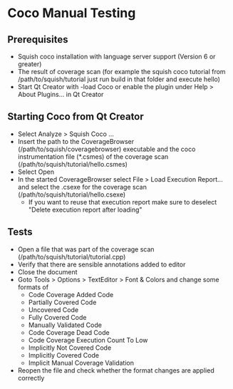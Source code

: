 # Coco Manual Testing

## Prerequisites

* Squish coco installation with language server support (Version 6 or greater)
* The result of coverage scan
(for example the squish coco tutorial from /path/to/squish/tutorial just run build in that folder and execute hello)
* Start Qt Creator with -load Coco or enable the plugin under Help > About Plugins... in Qt Creator

## Starting Coco from Qt Creator

* Select Analyze > Squish Coco ...
* Insert the path to the CoverageBrowser (/path/to/squish/coveragebrowser)
executable and the coco instrumentation file (*.csmes) of the coverage scan (/path/to/squish/tutorial/hello.csmes)
* Select Open
* In the started CoverageBrowser select File > Load Execution Report... and select
the .csexe for the coverage scan (/path/to/squish/tutorial/hello.csexe)
    * If you want to reuse that execution report make sure to deselect "Delete execution report after loading"

## Tests

* Open a file that was part of the coverage scan (/path/to/squish/tutorial/tutorial.cpp)
* Verify that there are sensible annotations added to editor
* Close the document
* Goto Tools > Options > TextEditor > Font & Colors and change some formats of
    * Code Coverage Added Code
    * Partially Covered Code
    * Uncovered Code
    * Fully Covered Code
    * Manually Validated Code
    * Code Coverage Dead Code
    * Code Coverage Execution Count To Low
    * Implicitly Not Covered Code
    * Implicitly Covered Code
    * Implicit Manual Coverage Validation
* Reopen the file and check whether the format changes are applied correctly
